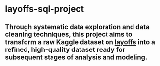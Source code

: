 # layoffs-sql-project

## Through systematic data exploration and data cleaning techniques, this project aims to transform a raw Kaggle dataset on [layoffs](https://www.kaggle.com/datasets/swaptr/layoffs-2022) into a refined, high-quality dataset ready for subsequent stages of analysis and modeling.
